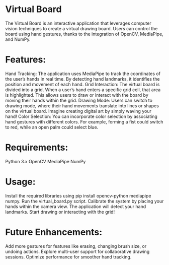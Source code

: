# Virtual Board
The Virtual Board is an interactive application that leverages computer vision techniques to create a virtual drawing board. Users can control the board using hand gestures, thanks to the integration of OpenCV, MediaPipe, and NumPy.

# Features:
Hand Tracking: The application uses MediaPipe to track the coordinates of the user’s hands in real time. By detecting hand landmarks, it identifies the position and movement of each hand.
Grid Interaction: The virtual board is divided into a grid. When a user’s hand enters a specific grid cell, that area is highlighted. This allows users to draw or interact with the board by moving their hands within the grid.
Drawing Mode: Users can switch to drawing mode, where their hand movements translate into lines or shapes on the virtual board. Imagine creating digital art by simply waving your hand!
Color Selection: You can incorporate color selection by associating hand gestures with different colors. For example, forming a fist could switch to red, while an open palm could select blue.

# Requirements:
Python 3.x
OpenCV
MediaPipe
NumPy

# Usage:
Install the required libraries using pip install opencv-python mediapipe numpy.
Run the virtual_board.py script.
Calibrate the system by placing your hands within the camera view. The application will detect your hand landmarks.
Start drawing or interacting with the grid!

# Future Enhancements:
Add more gestures for features like erasing, changing brush size, or undoing actions.
Explore multi-user support for collaborative drawing sessions.
Optimize performance for smoother hand tracking.
